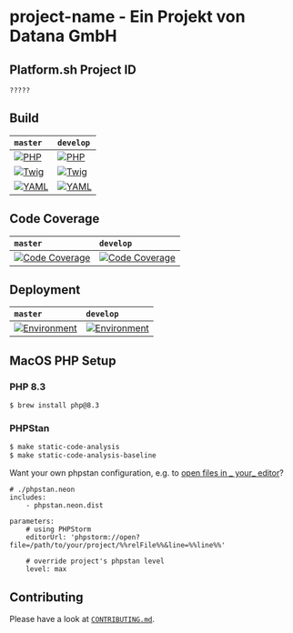 # project-name - Ein Projekt von Datana GmbH

## Platform.sh Project ID
`?????`

## Build

| `master`                                                       | `develop`                                                       |
|:---------------------------------------------------------------|:----------------------------------------------------------------|
| [![PHP][build-status-master-php]][actions]                     | [![PHP][build-status-develop-php]][actions]                     |
| [![Twig][build-status-master-twig]][actions]                   | [![Twig][build-status-develop-twig]][actions]                   |
| [![YAML][build-status-master-yaml]][actions]                   | [![YAML][build-status-develop-yaml]][actions]                   |

## Code Coverage

| `master`                                                       | `develop`                                                       |
|:---------------------------------------------------------------|:----------------------------------------------------------------|
| [![Code Coverage][coverage-status-master]][codecov]            | [![Code Coverage][coverage-status-develop]][codecov]            |

## Deployment

| `master`                                                       | `develop`                                                       |
|:---------------------------------------------------------------|:----------------------------------------------------------------|
| [![Environment][build-status-master-environment]][actions]     | [![Environment][build-status-develop-environment]][actions]     |

## MacOS PHP Setup

### PHP 8.3

```shell
$ brew install php@8.3
```

### PHPStan

```bash
$ make static-code-analysis
$ make static-code-analysis-baseline
```

Want your own phpstan configuration, e.g. to [open files in _
your_ editor](https://phpstan.org/user-guide/output-format#opening-file-in-an-editor)?

```neon
# ./phpstan.neon
includes:
    - phpstan.neon.dist

parameters:
    # using PHPStorm
    editorUrl: 'phpstorm://open?file=/path/to/your/project/%%relFile%%&line=%%line%%'

    # override project's phpstan level
    level: max
```

## Contributing

Please have a look at [`CONTRIBUTING.md`](.github/CONTRIBUTING.md).

[build-status-develop-environment]: https://github.com/datana-gmbh/lohnio/workflows/Environment%20(develop)/badge.svg?branch=develop
[build-status-develop-php]: https://github.com/datana-gmbh/lohnio/workflows/PHP/badge.svg?branch=develop
[build-status-develop-twig]: https://github.com/datana-gmbh/lohnio/workflows/Twig/badge.svg?branch=develop
[build-status-develop-yaml]: https://github.com/datana-gmbh/lohnio/workflows/YAML/badge.svg?branch=develop
[build-status-master-environment]: https://github.com/datana-gmbh/lohnio/workflows/Environment%20(master)/badge.svg?branch=master
[build-status-master-php]: https://github.com/datana-gmbh/lohnio/workflows/PHP/badge.svg?branch=master
[build-status-master-release]: https://github.com/datana-gmbh/lohnio/workflows/Release/badge.svg?branch=master
[build-status-master-twig]: https://github.com/datana-gmbh/lohnio/workflows/Twig/badge.svg?branch=master
[build-status-master-yaml]: https://github.com/datana-gmbh/lohnio/workflows/YAML/badge.svg?branch=master
[coverage-status-develop]: https://codecov.io/gh/datana-gmbh/lohnio/branch/develop/graph/badge.svg?token=KRaxYZkSDu
[coverage-status-master]: https://codecov.io/gh/datana-gmbh/lohnio/branch/master/graph/badge.svg?token=KRaxYZkSDu

[actions]: https://github.com/datana-gmbh/lohnio/actions
[codecov]: https://codecov.io/gh/datana-gmbh/lohnio
